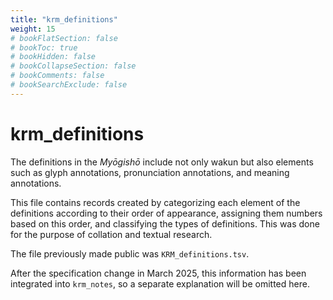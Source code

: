 ```yaml
---
title: "krm_definitions"
weight: 15
# bookFlatSection: false
# bookToc: true
# bookHidden: false
# bookCollapseSection: false
# bookComments: false
# bookSearchExclude: false
---
```

# krm_definitions


The definitions in the *Myōgishō* include not only wakun but also elements such as glyph annotations, pronunciation annotations, and meaning annotations.

This file contains records created by categorizing each element of the definitions according to their order of appearance, assigning them numbers based on this order, and classifying the types of definitions. This was done for the purpose of collation and textual research.

The file previously made public was `KRM_definitions.tsv`.

After the specification change in March 2025, this information has been integrated into `krm_notes`, so a separate explanation will be omitted here.

